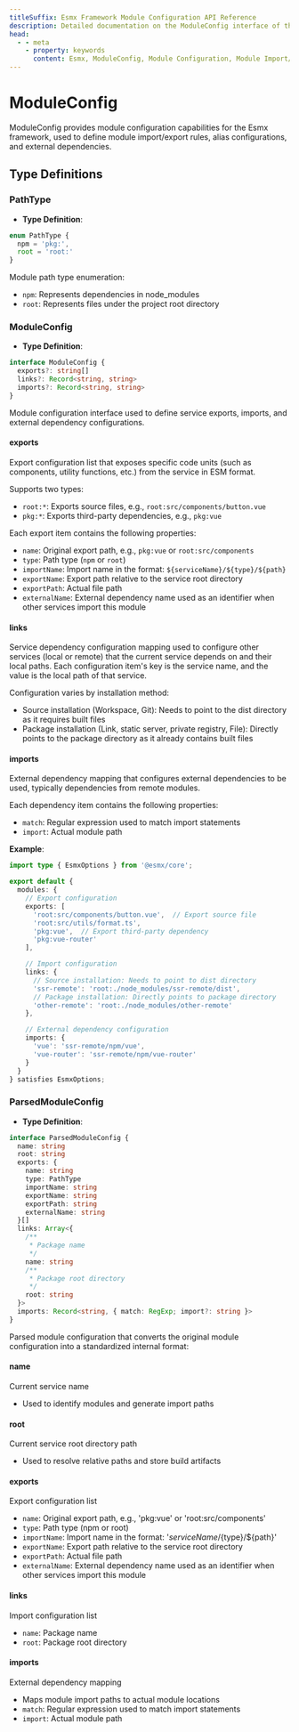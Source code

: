 ```yaml
---
titleSuffix: Esmx Framework Module Configuration API Reference
description: Detailed documentation on the ModuleConfig interface of the Esmx framework, covering module import/export rules, alias configuration, and external dependency management to help developers understand the framework's modular system.
head:
  - - meta
    - property: keywords
      content: Esmx, ModuleConfig, Module Configuration, Module Import/Export, External Dependencies, Alias Configuration, Dependency Management, Web Application Framework
---
```


# ModuleConfig

ModuleConfig provides module configuration capabilities for the Esmx framework, used to define module import/export rules, alias configurations, and external dependencies.

## Type Definitions

### PathType

- **Type Definition**:
```ts
enum PathType {
  npm = 'pkg:', 
  root = 'root:'
}
```

Module path type enumeration:
- `npm`: Represents dependencies in node_modules
- `root`: Represents files under the project root directory

### ModuleConfig

- **Type Definition**:
```ts
interface ModuleConfig {
  exports?: string[]
  links?: Record<string, string>
  imports?: Record<string, string>
}
```

Module configuration interface used to define service exports, imports, and external dependency configurations.

#### exports

Export configuration list that exposes specific code units (such as components, utility functions, etc.) from the service in ESM format.

Supports two types:
- `root:*`: Exports source files, e.g., `root:src/components/button.vue`
- `pkg:*`: Exports third-party dependencies, e.g., `pkg:vue`

Each export item contains the following properties:
- `name`: Original export path, e.g., `pkg:vue` or `root:src/components`
- `type`: Path type (`npm` or `root`)
- `importName`: Import name in the format: `${serviceName}/${type}/${path}`
- `exportName`: Export path relative to the service root directory
- `exportPath`: Actual file path
- `externalName`: External dependency name used as an identifier when other services import this module

#### links

Service dependency configuration mapping used to configure other services (local or remote) that the current service depends on and their local paths. Each configuration item's key is the service name, and the value is the local path of that service.

Configuration varies by installation method:
- Source installation (Workspace, Git): Needs to point to the dist directory as it requires built files
- Package installation (Link, static server, private registry, File): Directly points to the package directory as it already contains built files

#### imports

External dependency mapping that configures external dependencies to be used, typically dependencies from remote modules.

Each dependency item contains the following properties:
- `match`: Regular expression used to match import statements
- `import`: Actual module path

**Example**:
```ts title="entry.node.ts"
import type { EsmxOptions } from '@esmx/core';

export default {
  modules: {
    // Export configuration
    exports: [
      'root:src/components/button.vue',  // Export source file
      'root:src/utils/format.ts',
      'pkg:vue',  // Export third-party dependency
      'pkg:vue-router'
    ],

    // Import configuration
    links: {
      // Source installation: Needs to point to dist directory
      'ssr-remote': 'root:./node_modules/ssr-remote/dist',
      // Package installation: Directly points to package directory
      'other-remote': 'root:./node_modules/other-remote'
    },

    // External dependency configuration
    imports: {
      'vue': 'ssr-remote/npm/vue',
      'vue-router': 'ssr-remote/npm/vue-router'
    }
  }
} satisfies EsmxOptions;
```

### ParsedModuleConfig

- **Type Definition**:
```ts
interface ParsedModuleConfig {
  name: string
  root: string
  exports: {
    name: string
    type: PathType
    importName: string
    exportName: string
    exportPath: string
    externalName: string
  }[]
  links: Array<{
    /**
     * Package name
     */
    name: string
    /**
     * Package root directory
     */
    root: string
  }>
  imports: Record<string, { match: RegExp; import?: string }>
}
```

Parsed module configuration that converts the original module configuration into a standardized internal format:

#### name
Current service name
- Used to identify modules and generate import paths

#### root
Current service root directory path
- Used to resolve relative paths and store build artifacts

#### exports
Export configuration list
- `name`: Original export path, e.g., 'pkg:vue' or 'root:src/components'
- `type`: Path type (npm or root)
- `importName`: Import name in the format: '${serviceName}/${type}/${path}'
- `exportName`: Export path relative to the service root directory
- `exportPath`: Actual file path
- `externalName`: External dependency name used as an identifier when other services import this module

#### links
Import configuration list
- `name`: Package name
- `root`: Package root directory

#### imports
External dependency mapping
- Maps module import paths to actual module locations
- `match`: Regular expression used to match import statements
- `import`: Actual module path
